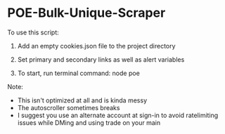 # POE-Bulk-Unique-Scraper

To use this script:

1. Add an empty cookies.json file to the project directory

2. Set primary and secondary links as well as alert variables

3. To start, run terminal command: node poe


Note:

- This isn't optimized at all and is kinda messy
- The autoscroller sometimes breaks
- I suggest you use an alternate account at sign-in to avoid ratelimiting issues while DMing and using trade on your main
